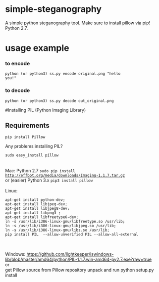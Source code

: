 # simple-steganography
A simple python steganography tool. Make sure to install pillow via pip! Python 2.7.

# usage example

### to encode
<code>python (or python3) ss.py encode original.png "hello you!"</code>

### to decode
<code>python (or python3) ss.py decode out_original.png</code>

#Installing PIL (Python Imaging Library)

## Requirements

<code>pip install Pillow</code>

Any problems installing PIL?

<code>sudo easy_install pillow</code>
<br>
<br>
<br>
Mac:
Python 2.7
<code>sudo pip install http://effbot.org/media/downloads/Imaging-1.1.7.tar.gz</code>
<br>
or (easier)
Python 3.x
<code>pip3 install pillow</code>
<br><br>
Linux:
```
apt-get install python-dev;
apt-get install libjpeg-dev;
apt-get install libjpeg8-dev;
apt-get install libpng3 ;
apt-get install libfreetype6-dev;
ln -s /usr/lib/i386-linux-gnu/libfreetype.so /usr/lib;
ln -s /usr/lib/i386-linux-gnu/libjpeg.so /usr/lib;
ln -s /usr/lib/i386-linux-gnu/libz.so /usr/lib;
pip install PIL  --allow-unverified PIL --allow-all-external
```
<br><br>
Windows:
https://github.com/lightkeeper/lswindows-lib/blob/master/amd64/python/PIL-1.1.7.win-amd64-py2.7.exe?raw=true<br>
or<br>
get Pillow source from Pillow repository unpack and run
python setup.py install
